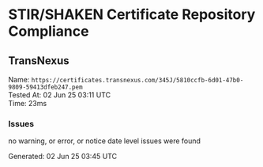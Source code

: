 # STIR/SHAKEN Certificate Repository Compliance

## TransNexus

Name: `https://certificates.transnexus.com/345J/5810ccfb-6d01-47b0-9809-59413dfeb247.pem`\
Tested At: 02 Jun 25 03:11 UTC\
Time: 23ms

### Issues

no warning, or error, or notice date level issues were found

Generated: 02 Jun 25 03:45 UTC